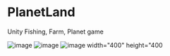 # PlanetLand
Unity Fishing, Farm, Planet game

![image](https://user-images.githubusercontent.com/19869356/215258617-1f0e2ef8-e1df-4c66-b15a-983f457881a6.png)
![image](https://user-images.githubusercontent.com/19869356/217240345-0fe37758-724e-47a1-85cb-be3da4653202.png)
![image width="400" height="400](https://user-images.githubusercontent.com/19869356/219607099-ad65d059-908a-4616-af3d-ffb7bb0bf869.png)

